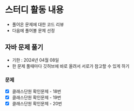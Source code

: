 
# 스터디 활동 내용
- 풀어온 문제에 대한 코드 리뷰
- 다음에 풀어볼 문제 선정

## 자바 문제 풀기
- 기한 : 2024년 04월 08일
- 한 문제 풀때마다 깃허브에 바로 올려서 서로가 참고할 수 있게 하기

### 문제
- [x] 클래스단원 확인문제 - 18번
- [x] 클래스단원 확인문제 - 19번
- [x] 클래스단원 확인문제 - 20번
